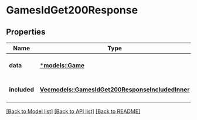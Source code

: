 # GamesIdGet200Response

## Properties
Name | Type | Description | Notes
------------ | ------------- | ------------- | -------------
**data** | [***models::Game**](Game.md) |  | [optional] [default to None]
**included** | [**Vec<models::GamesIdGet200ResponseIncludedInner>**](_games__id__get_200_response_included_inner.md) |  | [optional] [default to None]

[[Back to Model list]](../README.md#documentation-for-models) [[Back to API list]](../README.md#documentation-for-api-endpoints) [[Back to README]](../README.md)


